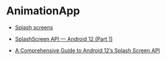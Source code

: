 # AnimationApp

- [Splash screens](https://developer.android.com/guide/topics/ui/splash-screen)

- [SplashScreen API — Android 12 (Part 1)](https://proandroiddev.com/splashscreen-api-android-12-part-1-b2272e0ae98e)

- [A Comprehensive Guide to Android 12’s Splash Screen API](https://itnext.io/a-comprehensive-guide-to-android-12s-splash-screen-api-644609c811fa)
